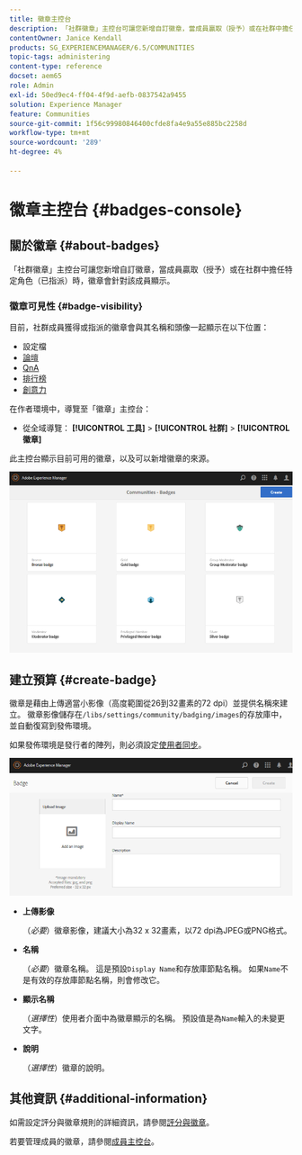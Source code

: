 ```yaml
---
title: 徽章主控台
description: 「社群徽章」主控台可讓您新增自訂徽章，當成員贏取（授予）或在社群中擔任特定角色（已指派）時顯示徽章
contentOwner: Janice Kendall
products: SG_EXPERIENCEMANAGER/6.5/COMMUNITIES
topic-tags: administering
content-type: reference
docset: aem65
role: Admin
exl-id: 50ed9ec4-ff04-4f9d-aefb-0837542a9455
solution: Experience Manager
feature: Communities
source-git-commit: 1f56c99980846400cfde8fa4e9a55e885bc2258d
workflow-type: tm+mt
source-wordcount: '289'
ht-degree: 4%

---
```


# 徽章主控台 {#badges-console}

## 關於徽章 {#about-badges}

「社群徽章」主控台可讓您新增自訂徽章，當成員贏取（授予）或在社群中擔任特定角色（已指派）時，徽章會針對該成員顯示。

### 徽章可見性 {#badge-visibility}

目前，社群成員獲得或指派的徽章會與其名稱和頭像一起顯示在以下位置：

* 設定檔
* [論壇](/help/communities/forum.md)
* [QnA](/help/communities/working-with-qna.md)
* [排行榜](/help/communities/enabling-leaderboard.md)
* [創意力](/help/communities/ideation-feature.md)

在作者環境中，導覽至「徽章」主控台：

* 從全域導覽： **[!UICONTROL 工具]** > **[!UICONTROL 社群]** > **[!UICONTROL 徽章]**

此主控台顯示目前可用的徽章，以及可以新增徽章的來源。

![徽章 — 首頁](assets/badges-homepage.png)

## 建立預算 {#create-badge}

徽章是藉由上傳適當小影像（高度範圍從26到32畫素的72 dpi）並提供名稱來建立。 徽章影像儲存在`/libs/settings/community/badging/images`的存放庫中，並自動復寫到發佈環境。

如果發佈環境是發行者的陣列，則必須設定[使用者同步](/help/communities/sync.md)。

![建立徽章](assets/create-badge.png)

* **上傳影像**

  （*必要*）徽章影像，建議大小為32 x 32畫素，以72 dpi為JPEG或PNG格式。

* **名稱**

  （*必要*）徽章名稱。 這是預設`Display Name`和存放庫節點名稱。 如果`Name`不是有效的存放庫節點名稱，則會修改它。

* **顯示名稱**

  （*選擇性*）使用者介面中為徽章顯示的名稱。 預設值是為`Name`輸入的未變更文字。

* **說明**

  （*選擇性*）徽章的說明。

## 其他資訊 {#additional-information}

如需設定評分與徽章規則的詳細資訊，請參閱[評分與徽章](/help/communities/implementing-scoring.md)。

若要管理成員的徽章，請參閱[成員主控台](/help/communities/members.md)。
